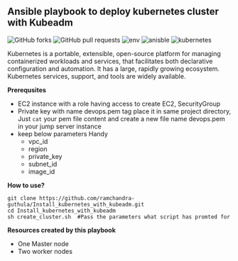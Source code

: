 ## Ansible playbook to deploy kubernetes cluster with Kubeadm 

![GitHub forks](https://img.shields.io/github/forks/ramchandra-guthula/Install_kubernetes_with_kubeadm?style=social)
![GitHub pull requests](https://img.shields.io/github/issues-pr/ramchandra-guthula/Install_kubernetes_with_kubeadm)
![env](https://img.shields.io/badge/env-aws-orange)
![anisble](https://img.shields.io/badge/ansible-2.9-orange)
![kubernetes](https://img.shields.io/badge/kubernetes-1.21-blue)

   Kubernetes is a portable, extensible, open-source platform for managing containerized workloads and services, that facilitates both declarative configuration and automation. It has a large, rapidly growing ecosystem. Kubernetes services, support, and tools are widely available.

**Prerequsites**
- EC2 instance with a role having access to create EC2, SecurityGroup 
- Private key with name devops.pem tag place it in same project directory, Just `cat` your pem file content and create a new file name devops.pem in your jump server instance
- keep below parameters Handy 
   - vpc_id
   - region
   - private_key
   - subnet_id
   - image_id
   
**How to use?**

```
git clone https://github.com/ramchandra-guthula/Install_kubernetes_with_kubeadm.git
cd Install_kubernetes_with_kubeadm
sh create_cluster.sh  #Pass the parameters what script has promted for

```

**Resources created by this playbook**
- One Master node
- Two worker nodes 




